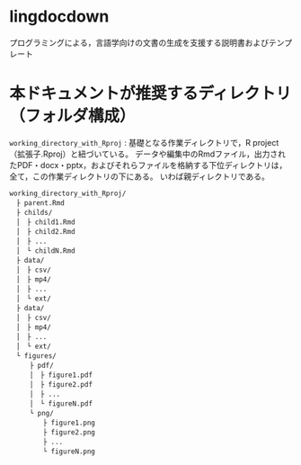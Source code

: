 # lingdocdown
プログラミングによる，言語学向けの文書の生成を支援する説明書およびテンプレート

# 本ドキュメントが推奨するディレクトリ（フォルダ構成）

`working_directory_with_Rproj`
: 基礎となる作業ディレクトリで，R project（拡張子.Rproj）と紐づいている。
  データや編集中のRmdファイル，出力されたPDF・docx・pptx，およびそれらファイルを格納する下位ディレクトリは，全て，この作業ディレクトリの下にある。
  いわば親ディレクトリである。



```
working_directory_with_Rproj/
　├ parent.Rmd
　├ childs/
　│　├ child1.Rmd
　│　├ child2.Rmd
　│　├ ...
　│　└ childN.Rmd
　├ data/
　│　├ csv/
　│　├ mp4/
　│　├ ...
　│　└ ext/
　├ data/
　│　├ csv/
　│　├ mp4/
　│　├ ...
　│　└ ext/
　└ figures/
　　　├ pdf/
　　　│　├ figure1.pdf
　　　│　├ figure2.pdf
　　　│　├ ...
　　　│　└ figureN.pdf
　　　└ png/
　　　　　├ figure1.png
　　　　　├ figure2.png
　　　　　├ ...
　　　　　└ figureN.png
 ```
